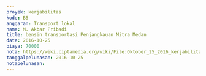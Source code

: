 ```yaml
---
proyek: kerjabilitas
kode: B5
anggaran: Transport lokal
nama: M. Akbar Pribadi
title: bensin transportasi Penjangkauan Mitra Medan
date: 2016-10-25
biaya: 70000
nota: https://wiki.ciptamedia.org/wiki/File:Oktober_25_2016_kerjabilitas_B5_bensin_akbar.jpg
tanggalpelunasan: 2016-10-25
notapelunasan:
---
```

